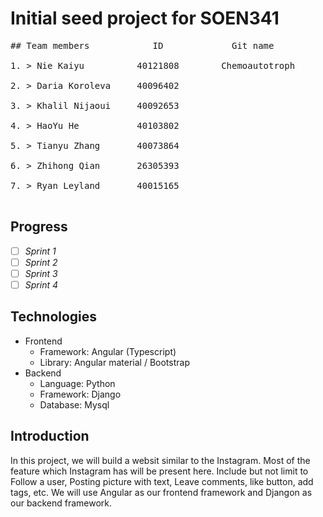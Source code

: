 # Initial seed project for SOEN341
<pre>
## Team members            ID             Git name      <br />                      
1. > Nie Kaiyu          40121808        Chemoautotroph  <br />                                 
2. > Daria Koroleva     40096402                        <br />
3. > Khalil Nijaoui     40092653                        <br />
4. > HaoYu He           40103802                        <br />
5. > Tianyu Zhang       40073864                        <br />
6. > Zhihong Qian       26305393                        <br />
7. > Ryan Leyland       40015165                        <br />
</pre>
## Progress
 - [ ] *Sprint 1*
 - [ ]  *Sprint 2*
 - [ ]  *Sprint 3*
 - [ ]  *Sprint 4*
 
## Technologies
- Frontend
  - Framework: Angular (Typescript)
  - Library: Angular material / Bootstrap
- Backend
  - Language: Python
  - Framework: Django
  - Database: Mysql
  
## Introduction
In this project, we will build a websit similar to the Instagram. Most of the feature which Instagram has will be present here. Include but not limit to Follow a user, Posting picture with text, Leave comments, like button, add tags, etc. We will use Angular as our frontend framework and Djangon as our backend framework. 

